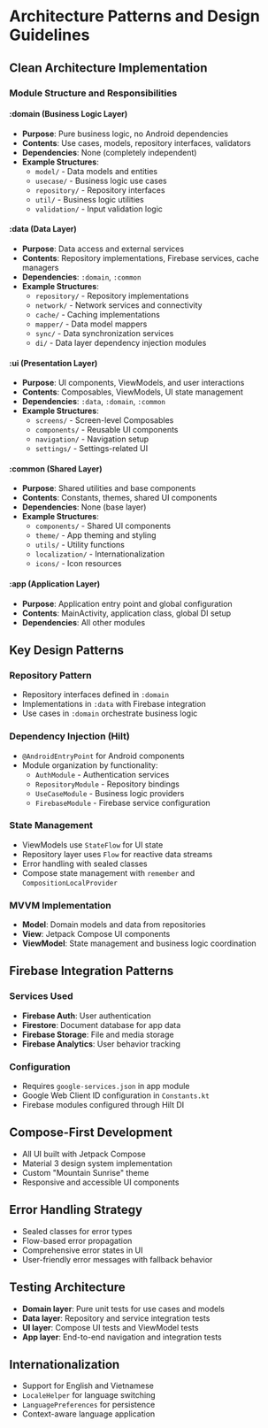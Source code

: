 # Architecture Patterns and Design Guidelines

## Clean Architecture Implementation

### Module Structure and Responsibilities

#### :domain (Business Logic Layer)
- **Purpose**: Pure business logic, no Android dependencies
- **Contents**: Use cases, models, repository interfaces, validators
- **Dependencies**: None (completely independent)
- **Example Structures**:
  - `model/` - Data models and entities
  - `usecase/` - Business logic use cases
  - `repository/` - Repository interfaces
  - `util/` - Business logic utilities
  - `validation/` - Input validation logic

#### :data (Data Layer)
- **Purpose**: Data access and external services
- **Contents**: Repository implementations, Firebase services, cache managers
- **Dependencies**: `:domain`, `:common`
- **Example Structures**:
  - `repository/` - Repository implementations
  - `network/` - Network services and connectivity
  - `cache/` - Caching implementations
  - `mapper/` - Data model mappers
  - `sync/` - Data synchronization services
  - `di/` - Data layer dependency injection modules

#### :ui (Presentation Layer)
- **Purpose**: UI components, ViewModels, and user interactions
- **Contents**: Composables, ViewModels, UI state management
- **Dependencies**: `:data`, `:domain`, `:common`
- **Example Structures**:
  - `screens/` - Screen-level Composables
  - `components/` - Reusable UI components
  - `navigation/` - Navigation setup
  - `settings/` - Settings-related UI

#### :common (Shared Layer)
- **Purpose**: Shared utilities and base components
- **Contents**: Constants, themes, shared UI components
- **Dependencies**: None (base layer)
- **Example Structures**:
  - `components/` - Shared UI components
  - `theme/` - App theming and styling
  - `utils/` - Utility functions
  - `localization/` - Internationalization
  - `icons/` - Icon resources

#### :app (Application Layer)
- **Purpose**: Application entry point and global configuration
- **Contents**: MainActivity, application class, global DI setup
- **Dependencies**: All other modules

## Key Design Patterns

### Repository Pattern
- Repository interfaces defined in `:domain`
- Implementations in `:data` with Firebase integration
- Use cases in `:domain` orchestrate business logic

### Dependency Injection (Hilt)
- `@AndroidEntryPoint` for Android components
- Module organization by functionality:
  - `AuthModule` - Authentication services
  - `RepositoryModule` - Repository bindings
  - `UseCaseModule` - Business logic providers
  - `FirebaseModule` - Firebase service configuration

### State Management
- ViewModels use `StateFlow` for UI state
- Repository layer uses `Flow` for reactive data streams
- Error handling with sealed classes
- Compose state management with `remember` and `CompositionLocalProvider`

### MVVM Implementation
- **Model**: Domain models and data from repositories
- **View**: Jetpack Compose UI components
- **ViewModel**: State management and business logic coordination

## Firebase Integration Patterns

### Services Used
- **Firebase Auth**: User authentication
- **Firestore**: Document database for app data
- **Firebase Storage**: File and media storage
- **Firebase Analytics**: User behavior tracking

### Configuration
- Requires `google-services.json` in app module
- Google Web Client ID configuration in `Constants.kt`
- Firebase modules configured through Hilt DI

## Compose-First Development
- All UI built with Jetpack Compose
- Material 3 design system implementation
- Custom "Mountain Sunrise" theme
- Responsive and accessible UI components

## Error Handling Strategy
- Sealed classes for error types
- Flow-based error propagation
- Comprehensive error states in UI
- User-friendly error messages with fallback behavior

## Testing Architecture
- **Domain layer**: Pure unit tests for use cases and models
- **Data layer**: Repository and service integration tests
- **UI layer**: Compose UI tests and ViewModel tests
- **App layer**: End-to-end navigation and integration tests

## Internationalization
- Support for English and Vietnamese
- `LocaleHelper` for language switching
- `LanguagePreferences` for persistence
- Context-aware language application